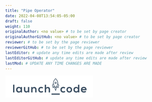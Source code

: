```yaml
---
title: "Pipe Operator"
date: 2022-04-08T13:54:05-05:00
draft: false
weight: 110
originalAuthor: <no value> # to be set by page creator
originalAuthorGitHub: <no value> # to be set by page creator
reviewer: # to be set by the page reviewer
reviewerGitHub: # to be set by the page reviewer
lastEditor: # update any time edits are made after review
lastEditorGitHub: # update any time edits are made after review
lastMod: # UPDATE ANY TIME CHANGES ARE MADE
---
```


![example picture](pictures/example-picture.png)